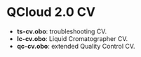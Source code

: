 # QCloud 2.0 CV  

- **ts-cv.obo**: troubleshooting CV. 
- **lc-cv.obo**: Liquid Cromatographer CV. 
- **qc-cv.obo**: extended Quality Control CV. 

